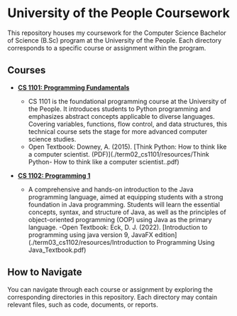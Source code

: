 # University of the People Coursework

This repository houses my coursework for the Computer Science Bachelor of Science (B.Sc) program at the University of the People. Each directory corresponds to a specific course or assignment within the program.

## Courses

- **[CS 1101: Programming Fundamentals](term03_cs1101/)**
  - CS 1101 is the foundational programming course at the University of the People. It introduces students to Python programming and emphasizes abstract concepts applicable to diverse languages. Covering variables, functions, flow control, and data structures, this technical course sets the stage for more advanced computer science studies.
  - Open Textbook: Downey, A. (2015). [Think Python: How to think like a computer scientist. (PDF)](./term02_cs1101/resources/Think Python- How to think like a computer scientist..pdf)

- **[CS 1102: Programming 1](term03_cs1102/)**
  - A comprehensive and hands-on introduction to the Java programming language, aimed at equipping students with a strong foundation in Java programming. Students will learn the essential concepts, syntax, and structure of Java, as well as the principles of object-oriented programming (OOP) using Java as the primary language.
  -Open Textbook: Eck, D. J. (2022). [Introduction to programming using java version 9, JavaFX edition](./term03_cs1102/resources/Introduction to Programming Using Java_Textbook.pdf)

## How to Navigate

You can navigate through each course or assignment by exploring the corresponding directories in this repository. Each directory may contain relevant files, such as code, documents, or reports.